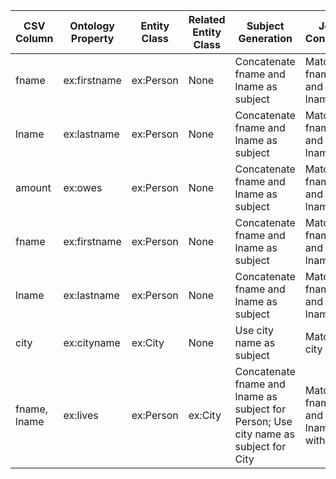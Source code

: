 | CSV Column     | Ontology Property | Entity Class | Related Entity Class | Subject Generation | Join Condition           | Datatype      | Language Annotations |
|---------------|------------------|-------------|---------------------|-------------------|------------------------|--------------|---------------------|
| fname        | ex:firstname      | ex:Person  | None                | Concatenate fname and lname as subject | Match fname and lname | xsd:string   | @en                 |
| lname        | ex:lastname       | ex:Person  | None                | Concatenate fname and lname as subject | Match fname and lname | xsd:string   | @en                 |
| amount       | ex:owes           | ex:Person  | None                | Concatenate fname and lname as subject | Match fname and lname | xsd:double   | None                |
| fname        | ex:firstname      | ex:Person  | None                | Concatenate fname and lname as subject | Match fname and lname | xsd:string   | @en                 |
| lname        | ex:lastname       | ex:Person  | None                | Concatenate fname and lname as subject | Match fname and lname | xsd:string   | @en                 |
| city         | ex:cityname       | ex:City    | None                | Use city name as subject               | Match city name       | xsd:langString | @en               |
| fname, lname | ex:lives          | ex:Person  | ex:City             | Concatenate fname and lname as subject for Person; Use city name as subject for City | Match fname and lname with city | N/A          | None                |
